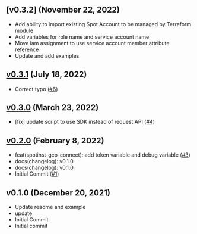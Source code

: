 <a name="v0.3.2"></a>
## [v0.3.2] (November 22, 2022)

- Add ability to import existing Spot Account to be managed by Terraform module
- Add variables for role name and service account name
- Move iam assignment to use service account member attribute reference
- Update and add examples


<a name="v0.3.1"></a>
## [v0.3.1] (July 18, 2022)

- Correct typo ([#6](https://github.com/spotinst/terraform-spotinst-NAME/issues/6))


<a name="v0.3.0"></a>
## [v0.3.0] (March 23, 2022)

- [fix] update script to use SDK instead of request API ([#4](https://github.com/spotinst/terraform-spotinst-NAME/issues/4))


<a name="v0.2.0"></a>
## [v0.2.0] (February 8, 2022)

- feat(spotinst-gcp-connect): add token variable and debug variable ([#3](https://github.com/spotinst/terraform-spotinst-NAME/issues/3))
- docs(changelog): v0.1.0
- docs(changelog): v0.1.0
- Initial Commit ([#1](https://github.com/spotinst/terraform-spotinst-NAME/issues/1))


<a name="v0.1.0"></a>
## v0.1.0 (December 20, 2021)

- Update readme and example
- update
- Initial Commit
- Initial commit


[Unreleased]: https://github.com/spotinst/terraform-spotinst-NAME/compare/v0.3.1...HEAD
[v0.3.1]: https://github.com/spotinst/terraform-spotinst-NAME/compare/v0.3.0...v0.3.1
[v0.3.0]: https://github.com/spotinst/terraform-spotinst-NAME/compare/v0.2.0...v0.3.0
[v0.2.0]: https://github.com/spotinst/terraform-spotinst-NAME/compare/v0.1.0...v0.2.0
